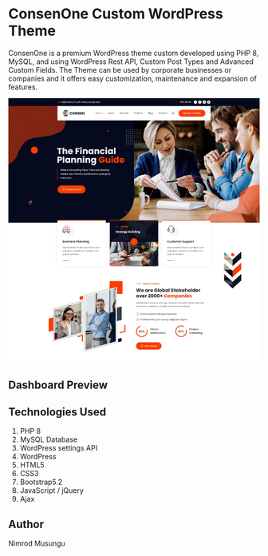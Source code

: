 # ConsenOne Custom WordPress Theme

ConsenOne is a premium WordPress theme custom developed using PHP 8, MySQL, and using WordPress Rest API, Custom Post Types and Advanced Custom Fields. The Theme can be used by corporate businesses or companies and it offers easy customization, maintenance and expansion of features.

![Consenone]("/../screenshot.png)

## Dashboard Preview



## Technologies Used

1. PHP 8
2. MySQL Database
3. WordPress settings API
4. WordPress
5. HTML5
6. CSS3
7. Bootstrap5.2
8. JavaScript / jQuery
9. Ajax

## Author
Nimrod Musungu